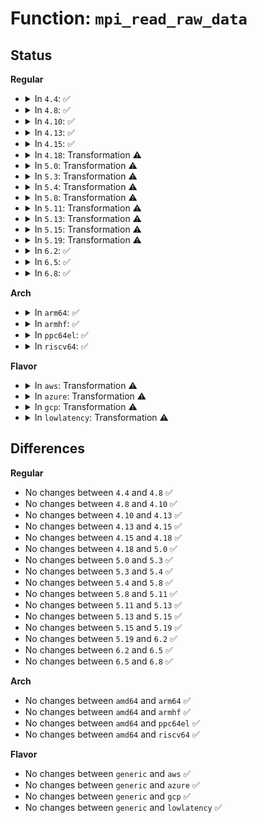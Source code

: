 # Function: <code>mpi_read_raw_data</code>

## Status
<b>Regular</b>
<ul>
<li>
<details>
<summary>In <code>4.4</code>: ✅</summary>

```c
MPI mpi_read_raw_data(const void *xbuffer, size_t nbytes);
```

**Collision:** Unique Global

**Inline:** No

**Transformation:** False

**Instances:**

```
In lib/mpi/mpicoder.c (ffffffff81416a30)
Location: lib/mpi/mpicoder.c:32
Inline: False
Direct callers:
  - security/integrity/digsig_asymmetric.c:asymmetric_verify
  - crypto/asymmetric_keys/x509_cert_parser.c:rsa_extract_mpi
  - crypto/asymmetric_keys/pkcs7_parser.c:pkcs7_sig_note_signature
```
**Symbols:**

```
ffffffff81416a30-ffffffff81416b2c: mpi_read_raw_data (STB_GLOBAL)
```
</details>
</li>
<li>
<details>
<summary>In <code>4.8</code>: ✅</summary>

```c
MPI mpi_read_raw_data(const void *xbuffer, size_t nbytes);
```

**Collision:** Unique Global

**Inline:** No

**Transformation:** False

**Instances:**

```
In lib/mpi/mpicoder.c (ffffffff8145e740)
Location: lib/mpi/mpicoder.c:35
Inline: False
Direct callers:
  - security/keys/dh.c:mpi_from_key
  - crypto/rsa.c:rsa_set_priv_key
  - crypto/rsa.c:rsa_set_priv_key
  - crypto/rsa.c:rsa_set_priv_key
  - crypto/rsa.c:rsa_set_pub_key
  - crypto/rsa.c:rsa_set_pub_key
  - lib/mpi/mpicoder.c:mpi_read_from_buffer
```
**Symbols:**

```
ffffffff8145e740-ffffffff8145e846: mpi_read_raw_data (STB_GLOBAL)
```
</details>
</li>
<li>
<details>
<summary>In <code>4.10</code>: ✅</summary>

```c
MPI mpi_read_raw_data(const void *xbuffer, size_t nbytes);
```

**Collision:** Unique Global

**Inline:** No

**Transformation:** False

**Instances:**

```
In lib/mpi/mpicoder.c (ffffffff8147d210)
Location: lib/mpi/mpicoder.c:35
Inline: False
Direct callers:
  - security/keys/dh.c:mpi_from_key
  - crypto/rsa.c:rsa_set_priv_key
  - crypto/rsa.c:rsa_set_priv_key
  - crypto/rsa.c:rsa_set_priv_key
  - crypto/rsa.c:rsa_set_pub_key
  - crypto/rsa.c:rsa_set_pub_key
  - lib/mpi/mpicoder.c:mpi_read_from_buffer
```
**Symbols:**

```
ffffffff8147d210-ffffffff8147d316: mpi_read_raw_data (STB_GLOBAL)
```
</details>
</li>
<li>
<details>
<summary>In <code>4.13</code>: ✅</summary>

```c
MPI mpi_read_raw_data(const void *xbuffer, size_t nbytes);
```

**Collision:** Unique Global

**Inline:** No

**Transformation:** False

**Instances:**

```
In lib/mpi/mpicoder.c (ffffffff814864f0)
Location: lib/mpi/mpicoder.c:35
Inline: False
Direct callers:
  - crypto/rsa.c:rsa_set_priv_key
  - crypto/rsa.c:rsa_set_priv_key
  - crypto/rsa.c:rsa_set_priv_key
  - crypto/rsa.c:rsa_set_pub_key
  - crypto/rsa.c:rsa_set_pub_key
  - lib/mpi/mpicoder.c:mpi_read_from_buffer
```
**Symbols:**

```
ffffffff814864f0-ffffffff81486607: mpi_read_raw_data (STB_GLOBAL)
```
</details>
</li>
<li>
<details>
<summary>In <code>4.15</code>: ✅</summary>

```c
MPI mpi_read_raw_data(const void *xbuffer, size_t nbytes);
```

**Collision:** Unique Global

**Inline:** No

**Transformation:** False

**Instances:**

```
In lib/mpi/mpicoder.c (ffffffff814c2670)
Location: lib/mpi/mpicoder.c:35
Inline: False
Direct callers:
  - crypto/dh.c:dh_set_secret
  - crypto/dh.c:dh_set_secret
  - crypto/dh.c:dh_set_secret
  - crypto/rsa.c:rsa_set_priv_key
  - crypto/rsa.c:rsa_set_priv_key
  - crypto/rsa.c:rsa_set_priv_key
  - crypto/rsa.c:rsa_set_pub_key
  - crypto/rsa.c:rsa_set_pub_key
  - lib/mpi/mpicoder.c:mpi_read_from_buffer
```
**Symbols:**

```
ffffffff814c2670-ffffffff814c2787: mpi_read_raw_data (STB_GLOBAL)
```
</details>
</li>
<li>
<details>
<summary>In <code>4.18</code>: Transformation ⚠️</summary>

```c
MPI mpi_read_raw_data(const void *xbuffer, size_t nbytes);
```

**Collision:** Unique Global

**Inline:** No

**Transformation:** True

**Instances:**

```
In lib/mpi/mpicoder.c (0)
Location: lib/mpi/mpicoder.c:35
Inline: False
Direct callers:
  - crypto/dh.c:dh_set_secret
  - crypto/dh.c:dh_set_secret
  - crypto/dh.c:dh_set_secret
  - crypto/rsa.c:rsa_set_priv_key
  - crypto/rsa.c:rsa_set_priv_key
  - crypto/rsa.c:rsa_set_priv_key
  - crypto/rsa.c:rsa_set_pub_key
  - crypto/rsa.c:rsa_set_pub_key
  - lib/mpi/mpicoder.c:mpi_read_from_buffer
```
**Symbols:**

```
ffffffff814f3dba-ffffffff814f3dcf: mpi_read_raw_data.cold.2 (STB_LOCAL)
ffffffff814f35b0-ffffffff814f36bb: mpi_read_raw_data (STB_GLOBAL)
```
</details>
</li>
<li>
<details>
<summary>In <code>5.0</code>: Transformation ⚠️</summary>

```c
MPI mpi_read_raw_data(const void *xbuffer, size_t nbytes);
```

**Collision:** Unique Global

**Inline:** No

**Transformation:** True

**Instances:**

```
In lib/mpi/mpicoder.c (0)
Location: lib/mpi/mpicoder.c:35
Inline: False
Direct callers:
  - crypto/dh.c:dh_set_secret
  - crypto/dh.c:dh_set_secret
  - crypto/dh.c:dh_set_secret
  - crypto/dh.c:dh_set_secret
  - crypto/rsa.c:rsa_set_priv_key
  - crypto/rsa.c:rsa_set_priv_key
  - crypto/rsa.c:rsa_set_priv_key
  - crypto/rsa.c:rsa_set_pub_key
  - crypto/rsa.c:rsa_set_pub_key
  - lib/mpi/mpicoder.c:mpi_read_from_buffer
```
**Symbols:**

```
ffffffff8150810e-ffffffff81508123: mpi_read_raw_data.cold.2 (STB_LOCAL)
ffffffff815078e0-ffffffff815079eb: mpi_read_raw_data (STB_GLOBAL)
```
</details>
</li>
<li>
<details>
<summary>In <code>5.3</code>: Transformation ⚠️</summary>

```c
MPI mpi_read_raw_data(const void *xbuffer, size_t nbytes);
```

**Collision:** Unique Global

**Inline:** No

**Transformation:** True

**Instances:**

```
In lib/mpi/mpicoder.c (0)
Location: lib/mpi/mpicoder.c:35
Inline: False
Direct callers:
  - crypto/dh.c:dh_set_secret
  - crypto/dh.c:dh_set_secret
  - crypto/dh.c:dh_set_secret
  - crypto/dh.c:dh_set_secret
  - crypto/rsa.c:rsa_set_priv_key
  - crypto/rsa.c:rsa_set_priv_key
  - crypto/rsa.c:rsa_set_priv_key
  - crypto/rsa.c:rsa_set_pub_key
  - crypto/rsa.c:rsa_set_pub_key
  - lib/mpi/mpicoder.c:mpi_read_from_buffer
```
**Symbols:**

```
ffffffff81536268-ffffffff8153627e: mpi_read_raw_data.cold (STB_LOCAL)
ffffffff81535ad0-ffffffff81535bdd: mpi_read_raw_data (STB_GLOBAL)
```
</details>
</li>
<li>
<details>
<summary>In <code>5.4</code>: Transformation ⚠️</summary>

```c
MPI mpi_read_raw_data(const void *xbuffer, size_t nbytes);
```

**Collision:** Unique Global

**Inline:** No

**Transformation:** True

**Instances:**

```
In lib/mpi/mpicoder.c (0)
Location: lib/mpi/mpicoder.c:35
Inline: False
Direct callers:
  - crypto/dh.c:dh_set_secret
  - crypto/dh.c:dh_set_secret
  - crypto/dh.c:dh_set_secret
  - crypto/dh.c:dh_set_secret
  - crypto/rsa.c:rsa_set_priv_key
  - crypto/rsa.c:rsa_set_priv_key
  - crypto/rsa.c:rsa_set_priv_key
  - crypto/rsa.c:rsa_set_pub_key
  - crypto/rsa.c:rsa_set_pub_key
  - lib/mpi/mpicoder.c:mpi_read_from_buffer
```
**Symbols:**

```
ffffffff81557078-ffffffff8155708e: mpi_read_raw_data.cold (STB_LOCAL)
ffffffff815568e0-ffffffff815569ed: mpi_read_raw_data (STB_GLOBAL)
```
</details>
</li>
<li>
<details>
<summary>In <code>5.8</code>: Transformation ⚠️</summary>

```c
MPI mpi_read_raw_data(const void *xbuffer, size_t nbytes);
```

**Collision:** Unique Global

**Inline:** No

**Transformation:** True

**Instances:**

```
In lib/mpi/mpicoder.c (0)
Location: lib/mpi/mpicoder.c:35
Inline: False
Direct callers:
  - crypto/dh.c:dh_set_secret
  - crypto/dh.c:dh_set_secret
  - crypto/dh.c:dh_set_secret
  - crypto/dh.c:dh_set_secret
  - crypto/rsa.c:rsa_set_priv_key
  - crypto/rsa.c:rsa_set_priv_key
  - crypto/rsa.c:rsa_set_priv_key
  - crypto/rsa.c:rsa_set_pub_key
  - crypto/rsa.c:rsa_set_pub_key
  - lib/mpi/mpicoder.c:mpi_read_from_buffer
```
**Symbols:**

```
ffffffff815e091c-ffffffff815e0933: mpi_read_raw_data.cold (STB_LOCAL)
ffffffff815e0180-ffffffff815e0293: mpi_read_raw_data (STB_GLOBAL)
```
</details>
</li>
<li>
<details>
<summary>In <code>5.11</code>: Transformation ⚠️</summary>

```c
MPI mpi_read_raw_data(const void *xbuffer, size_t nbytes);
```

**Collision:** Unique Global

**Inline:** No

**Transformation:** True

**Instances:**

```
In lib/mpi/mpicoder.c (0)
Location: lib/mpi/mpicoder.c:36
Inline: False
Direct callers:
  - crypto/dh.c:dh_set_secret
  - crypto/dh.c:dh_set_secret
  - crypto/dh.c:dh_set_secret
  - crypto/dh.c:dh_set_secret
  - crypto/rsa.c:rsa_set_priv_key
  - crypto/rsa.c:rsa_set_priv_key
  - crypto/rsa.c:rsa_set_priv_key
  - crypto/rsa.c:rsa_set_pub_key
  - crypto/rsa.c:rsa_set_pub_key
  - lib/mpi/mpicoder.c:mpi_read_from_buffer
```
**Symbols:**

```
ffffffff81bf4839-ffffffff81bf4850: mpi_read_raw_data.cold (STB_LOCAL)
ffffffff81601580-ffffffff81601698: mpi_read_raw_data (STB_GLOBAL)
```
</details>
</li>
<li>
<details>
<summary>In <code>5.13</code>: Transformation ⚠️</summary>

```c
MPI mpi_read_raw_data(const void *xbuffer, size_t nbytes);
```

**Collision:** Unique Global

**Inline:** No

**Transformation:** True

**Instances:**

```
In lib/mpi/mpicoder.c (0)
Location: lib/mpi/mpicoder.c:36
Inline: False
Direct callers:
  - crypto/dh.c:dh_set_secret
  - crypto/dh.c:dh_set_secret
  - crypto/dh.c:dh_set_secret
  - crypto/dh.c:dh_set_secret
  - crypto/rsa.c:rsa_set_priv_key
  - crypto/rsa.c:rsa_set_priv_key
  - crypto/rsa.c:rsa_set_priv_key
  - crypto/rsa.c:rsa_set_pub_key
  - crypto/rsa.c:rsa_set_pub_key
  - lib/mpi/mpicoder.c:mpi_read_from_buffer
```
**Symbols:**

```
ffffffff81be6731-ffffffff81be6748: mpi_read_raw_data.cold (STB_LOCAL)
ffffffff815e4310-ffffffff815e4428: mpi_read_raw_data (STB_GLOBAL)
```
</details>
</li>
<li>
<details>
<summary>In <code>5.15</code>: Transformation ⚠️</summary>

```c
MPI mpi_read_raw_data(const void *xbuffer, size_t nbytes);
```

**Collision:** Unique Global

**Inline:** No

**Transformation:** True

**Instances:**

```
In lib/mpi/mpicoder.c (0)
Location: lib/mpi/mpicoder.c:36
Inline: False
Direct callers:
  - crypto/dh.c:dh_set_secret
  - crypto/dh.c:dh_set_secret
  - crypto/dh.c:dh_set_secret
  - crypto/dh.c:dh_set_secret
  - crypto/rsa.c:rsa_set_priv_key
  - crypto/rsa.c:rsa_set_priv_key
  - crypto/rsa.c:rsa_set_priv_key
  - crypto/rsa.c:rsa_set_pub_key
  - crypto/rsa.c:rsa_set_pub_key
  - lib/mpi/mpicoder.c:mpi_read_from_buffer
```
**Symbols:**

```
ffffffff81cde147-ffffffff81cde15e: mpi_read_raw_data.cold (STB_LOCAL)
ffffffff81650540-ffffffff81650658: mpi_read_raw_data (STB_GLOBAL)
```
</details>
</li>
<li>
<details>
<summary>In <code>5.19</code>: Transformation ⚠️</summary>

```c
MPI mpi_read_raw_data(const void *xbuffer, size_t nbytes);
```

**Collision:** Unique Global

**Inline:** No

**Transformation:** True

**Instances:**

```
In lib/mpi/mpicoder.c (0)
Location: lib/mpi/mpicoder.c:36
Inline: False
Direct callers:
  - crypto/dh.c:dh_set_secret
  - crypto/dh.c:dh_set_secret
  - crypto/dh.c:dh_set_secret
  - crypto/rsa.c:rsa_set_priv_key
  - crypto/rsa.c:rsa_set_priv_key
  - crypto/rsa.c:rsa_set_priv_key
  - crypto/rsa.c:rsa_set_pub_key
  - crypto/rsa.c:rsa_set_pub_key
  - lib/mpi/mpicoder.c:mpi_read_from_buffer
```
**Symbols:**

```
ffffffff81ea44ad-ffffffff81ea44c0: mpi_read_raw_data.cold (STB_LOCAL)
ffffffff817674b0-ffffffff817675d7: mpi_read_raw_data (STB_GLOBAL)
```
</details>
</li>
<li>
<details>
<summary>In <code>6.2</code>: ✅</summary>

```c
MPI mpi_read_raw_data(const void *xbuffer, size_t nbytes);
```

**Collision:** Unique Global

**Inline:** No

**Transformation:** False

**Instances:**

```
In lib/mpi/mpicoder.c (ffffffff818967a0)
Location: lib/mpi/mpicoder.c:36
Inline: False
Direct callers:
  - crypto/dh.c:dh_set_secret
  - crypto/dh.c:dh_set_secret
  - crypto/dh.c:dh_set_secret
  - crypto/rsa.c:rsa_set_priv_key
  - crypto/rsa.c:rsa_set_priv_key
  - crypto/rsa.c:rsa_set_priv_key
  - crypto/rsa.c:rsa_set_priv_key
  - crypto/rsa.c:rsa_set_priv_key
  - crypto/rsa.c:rsa_set_priv_key
  - crypto/rsa.c:rsa_set_priv_key
  - crypto/rsa.c:rsa_set_priv_key
  - crypto/rsa.c:rsa_set_pub_key
  - crypto/rsa.c:rsa_set_pub_key
  - lib/mpi/mpicoder.c:mpi_read_from_buffer
```
**Symbols:**

```
ffffffff818967a0-ffffffff818968d5: mpi_read_raw_data (STB_GLOBAL)
```
</details>
</li>
<li>
<details>
<summary>In <code>6.5</code>: ✅</summary>

```c
MPI mpi_read_raw_data(const void *xbuffer, size_t nbytes);
```

**Collision:** Unique Global

**Inline:** No

**Transformation:** False

**Instances:**

```
In lib/mpi/mpicoder.c (ffffffff818d8c60)
Location: lib/mpi/mpicoder.c:36
Inline: False
Direct callers:
  - crypto/dh.c:dh_set_secret
  - crypto/dh.c:dh_set_secret
  - crypto/dh.c:dh_set_secret
  - crypto/rsa.c:rsa_set_priv_key
  - crypto/rsa.c:rsa_set_priv_key
  - crypto/rsa.c:rsa_set_priv_key
  - crypto/rsa.c:rsa_set_priv_key
  - crypto/rsa.c:rsa_set_priv_key
  - crypto/rsa.c:rsa_set_priv_key
  - crypto/rsa.c:rsa_set_priv_key
  - crypto/rsa.c:rsa_set_priv_key
  - crypto/rsa.c:rsa_set_pub_key
  - crypto/rsa.c:rsa_set_pub_key
  - lib/mpi/mpicoder.c:mpi_read_from_buffer
```
**Symbols:**

```
ffffffff818d8c60-ffffffff818d8d95: mpi_read_raw_data (STB_GLOBAL)
```
</details>
</li>
<li>
<details>
<summary>In <code>6.8</code>: ✅</summary>

```c
MPI mpi_read_raw_data(const void *xbuffer, size_t nbytes);
```

**Collision:** Unique Global

**Inline:** No

**Transformation:** False

**Instances:**

```
In lib/crypto/mpi/mpicoder.c (ffffffff8186f7c0)
Location: lib/crypto/mpi/mpicoder.c:36
Inline: False
Direct callers:
  - crypto/dh.c:dh_set_secret
  - crypto/dh.c:dh_set_secret
  - crypto/dh.c:dh_set_secret
  - crypto/rsa.c:rsa_set_priv_key
  - crypto/rsa.c:rsa_set_priv_key
  - crypto/rsa.c:rsa_set_priv_key
  - crypto/rsa.c:rsa_set_priv_key
  - crypto/rsa.c:rsa_set_priv_key
  - crypto/rsa.c:rsa_set_priv_key
  - crypto/rsa.c:rsa_set_priv_key
  - crypto/rsa.c:rsa_set_priv_key
  - crypto/rsa.c:rsa_set_pub_key
  - crypto/rsa.c:rsa_set_pub_key
  - lib/crypto/mpi/mpicoder.c:mpi_read_from_buffer
```
**Symbols:**

```
ffffffff8186f7c0-ffffffff8186f8f5: mpi_read_raw_data (STB_GLOBAL)
```
</details>
</li>
</ul>
<b>Arch</b>
<ul>
<li>
<details>
<summary>In <code>arm64</code>: ✅</summary>

```c
MPI mpi_read_raw_data(const void *xbuffer, size_t nbytes);
```

**Collision:** Unique Global

**Inline:** No

**Transformation:** False

**Instances:**

```
In lib/mpi/mpicoder.c (ffff8000106630f0)
Location: lib/mpi/mpicoder.c:35
Inline: False
Direct callers:
  - crypto/dh.c:dh_set_secret
  - crypto/dh.c:dh_set_secret
  - crypto/dh.c:dh_set_secret
  - crypto/dh.c:dh_set_secret
  - crypto/rsa.c:rsa_set_priv_key
  - crypto/rsa.c:rsa_set_priv_key
  - crypto/rsa.c:rsa_set_priv_key
  - crypto/rsa.c:rsa_set_pub_key
  - crypto/rsa.c:rsa_set_pub_key
  - lib/mpi/mpicoder.c:mpi_read_from_buffer
```
**Symbols:**

```
ffff8000106630f0-ffff800010663230: mpi_read_raw_data (STB_GLOBAL)
```
</details>
</li>
<li>
<details>
<summary>In <code>armhf</code>: ✅</summary>

```c
MPI mpi_read_raw_data(const void *xbuffer, size_t nbytes);
```

**Collision:** Unique Global

**Inline:** No

**Transformation:** False

**Instances:**

```
In lib/mpi/mpicoder.c (c080bcc4)
Location: lib/mpi/mpicoder.c:35
Inline: False
Direct callers:
  - crypto/dh.c:dh_set_secret
  - crypto/dh.c:dh_set_secret
  - crypto/dh.c:dh_set_secret
  - crypto/dh.c:dh_set_secret
  - crypto/rsa.c:rsa_set_priv_key
  - crypto/rsa.c:rsa_set_priv_key
  - crypto/rsa.c:rsa_set_priv_key
  - crypto/rsa.c:rsa_set_pub_key
  - crypto/rsa.c:rsa_set_pub_key
  - lib/mpi/mpicoder.c:mpi_read_from_buffer
```
**Symbols:**

```
c080bcc4-c080bdbc: mpi_read_raw_data (STB_GLOBAL)
```
</details>
</li>
<li>
<details>
<summary>In <code>ppc64el</code>: ✅</summary>

```c
MPI mpi_read_raw_data(const void *xbuffer, size_t nbytes);
```

**Collision:** Unique Global

**Inline:** No

**Transformation:** False

**Instances:**

```
In lib/mpi/mpicoder.c (c000000000817770)
Location: lib/mpi/mpicoder.c:35
Inline: False
Direct callers:
  - crypto/dh.c:dh_set_secret
  - crypto/dh.c:dh_set_secret
  - crypto/dh.c:dh_set_secret
  - crypto/dh.c:dh_set_secret
  - crypto/rsa.c:rsa_set_priv_key
  - crypto/rsa.c:rsa_set_priv_key
  - crypto/rsa.c:rsa_set_priv_key
  - crypto/rsa.c:rsa_set_pub_key
  - crypto/rsa.c:rsa_set_pub_key
  - lib/mpi/mpicoder.c:mpi_read_from_buffer
```
**Symbols:**

```
c000000000817770-c000000000817920: mpi_read_raw_data (STB_GLOBAL)
```
</details>
</li>
<li>
<details>
<summary>In <code>riscv64</code>: ✅</summary>

```c
MPI mpi_read_raw_data(const void *xbuffer, size_t nbytes);
```

**Collision:** Unique Global

**Inline:** No

**Transformation:** False

**Instances:**

```
In lib/mpi/mpicoder.c (ffffffe00048fbb4)
Location: lib/mpi/mpicoder.c:35
Inline: False
Direct callers:
  - crypto/dh.c:dh_set_secret
  - crypto/dh.c:dh_set_secret
  - crypto/dh.c:dh_set_secret
  - crypto/dh.c:dh_set_secret
  - crypto/rsa.c:rsa_set_priv_key
  - crypto/rsa.c:rsa_set_priv_key
  - crypto/rsa.c:rsa_set_priv_key
  - crypto/rsa.c:rsa_set_pub_key
  - crypto/rsa.c:rsa_set_pub_key
  - lib/mpi/mpicoder.c:mpi_read_from_buffer
```
**Symbols:**

```
ffffffe00048fbb4-ffffffe00048fcce: mpi_read_raw_data (STB_GLOBAL)
```
</details>
</li>
</ul>
<b>Flavor</b>
<ul>
<li>
<details>
<summary>In <code>aws</code>: Transformation ⚠️</summary>

```c
MPI mpi_read_raw_data(const void *xbuffer, size_t nbytes);
```

**Collision:** Unique Global

**Inline:** No

**Transformation:** True

**Instances:**

```
In lib/mpi/mpicoder.c (0)
Location: lib/mpi/mpicoder.c:35
Inline: False
Direct callers:
  - crypto/dh.c:dh_set_secret
  - crypto/dh.c:dh_set_secret
  - crypto/dh.c:dh_set_secret
  - crypto/dh.c:dh_set_secret
  - crypto/rsa.c:rsa_set_priv_key
  - crypto/rsa.c:rsa_set_priv_key
  - crypto/rsa.c:rsa_set_priv_key
  - crypto/rsa.c:rsa_set_pub_key
  - crypto/rsa.c:rsa_set_pub_key
  - lib/mpi/mpicoder.c:mpi_read_from_buffer
```
**Symbols:**

```
ffffffff8154f658-ffffffff8154f66e: mpi_read_raw_data.cold (STB_LOCAL)
ffffffff8154eec0-ffffffff8154efcd: mpi_read_raw_data (STB_GLOBAL)
```
</details>
</li>
<li>
<details>
<summary>In <code>azure</code>: Transformation ⚠️</summary>

```c
MPI mpi_read_raw_data(const void *xbuffer, size_t nbytes);
```

**Collision:** Unique Global

**Inline:** No

**Transformation:** True

**Instances:**

```
In lib/mpi/mpicoder.c (0)
Location: lib/mpi/mpicoder.c:35
Inline: False
Direct callers:
  - crypto/dh.c:dh_set_secret
  - crypto/dh.c:dh_set_secret
  - crypto/dh.c:dh_set_secret
  - crypto/dh.c:dh_set_secret
  - crypto/rsa.c:rsa_set_priv_key
  - crypto/rsa.c:rsa_set_priv_key
  - crypto/rsa.c:rsa_set_priv_key
  - crypto/rsa.c:rsa_set_pub_key
  - crypto/rsa.c:rsa_set_pub_key
  - lib/mpi/mpicoder.c:mpi_read_from_buffer
```
**Symbols:**

```
ffffffff8153f938-ffffffff8153f94e: mpi_read_raw_data.cold (STB_LOCAL)
ffffffff8153f1a0-ffffffff8153f2ad: mpi_read_raw_data (STB_GLOBAL)
```
</details>
</li>
<li>
<details>
<summary>In <code>gcp</code>: Transformation ⚠️</summary>

```c
MPI mpi_read_raw_data(const void *xbuffer, size_t nbytes);
```

**Collision:** Unique Global

**Inline:** No

**Transformation:** True

**Instances:**

```
In lib/mpi/mpicoder.c (0)
Location: lib/mpi/mpicoder.c:35
Inline: False
Direct callers:
  - crypto/dh.c:dh_set_secret
  - crypto/dh.c:dh_set_secret
  - crypto/dh.c:dh_set_secret
  - crypto/dh.c:dh_set_secret
  - crypto/rsa.c:rsa_set_priv_key
  - crypto/rsa.c:rsa_set_priv_key
  - crypto/rsa.c:rsa_set_priv_key
  - crypto/rsa.c:rsa_set_pub_key
  - crypto/rsa.c:rsa_set_pub_key
  - lib/mpi/mpicoder.c:mpi_read_from_buffer
```
**Symbols:**

```
ffffffff8154b398-ffffffff8154b3ae: mpi_read_raw_data.cold (STB_LOCAL)
ffffffff8154ac00-ffffffff8154ad0d: mpi_read_raw_data (STB_GLOBAL)
```
</details>
</li>
<li>
<details>
<summary>In <code>lowlatency</code>: Transformation ⚠️</summary>

```c
MPI mpi_read_raw_data(const void *xbuffer, size_t nbytes);
```

**Collision:** Unique Global

**Inline:** No

**Transformation:** True

**Instances:**

```
In lib/mpi/mpicoder.c (0)
Location: lib/mpi/mpicoder.c:35
Inline: False
Direct callers:
  - crypto/dh.c:dh_set_secret
  - crypto/dh.c:dh_set_secret
  - crypto/dh.c:dh_set_secret
  - crypto/dh.c:dh_set_secret
  - crypto/rsa.c:rsa_set_priv_key
  - crypto/rsa.c:rsa_set_priv_key
  - crypto/rsa.c:rsa_set_priv_key
  - crypto/rsa.c:rsa_set_pub_key
  - crypto/rsa.c:rsa_set_pub_key
  - lib/mpi/mpicoder.c:mpi_read_from_buffer
```
**Symbols:**

```
ffffffff815651e8-ffffffff815651fe: mpi_read_raw_data.cold (STB_LOCAL)
ffffffff81564a50-ffffffff81564b5d: mpi_read_raw_data (STB_GLOBAL)
```
</details>
</li>
</ul>

## Differences
<b>Regular</b>
<ul>
<li>
No changes between <code>4.4</code> and <code>4.8</code> ✅
</li>
<li>
No changes between <code>4.8</code> and <code>4.10</code> ✅
</li>
<li>
No changes between <code>4.10</code> and <code>4.13</code> ✅
</li>
<li>
No changes between <code>4.13</code> and <code>4.15</code> ✅
</li>
<li>
No changes between <code>4.15</code> and <code>4.18</code> ✅
</li>
<li>
No changes between <code>4.18</code> and <code>5.0</code> ✅
</li>
<li>
No changes between <code>5.0</code> and <code>5.3</code> ✅
</li>
<li>
No changes between <code>5.3</code> and <code>5.4</code> ✅
</li>
<li>
No changes between <code>5.4</code> and <code>5.8</code> ✅
</li>
<li>
No changes between <code>5.8</code> and <code>5.11</code> ✅
</li>
<li>
No changes between <code>5.11</code> and <code>5.13</code> ✅
</li>
<li>
No changes between <code>5.13</code> and <code>5.15</code> ✅
</li>
<li>
No changes between <code>5.15</code> and <code>5.19</code> ✅
</li>
<li>
No changes between <code>5.19</code> and <code>6.2</code> ✅
</li>
<li>
No changes between <code>6.2</code> and <code>6.5</code> ✅
</li>
<li>
No changes between <code>6.5</code> and <code>6.8</code> ✅
</li>
</ul>
<b>Arch</b>
<ul>
<li>
No changes between <code>amd64</code> and <code>arm64</code> ✅
</li>
<li>
No changes between <code>amd64</code> and <code>armhf</code> ✅
</li>
<li>
No changes between <code>amd64</code> and <code>ppc64el</code> ✅
</li>
<li>
No changes between <code>amd64</code> and <code>riscv64</code> ✅
</li>
</ul>
<b>Flavor</b>
<ul>
<li>
No changes between <code>generic</code> and <code>aws</code> ✅
</li>
<li>
No changes between <code>generic</code> and <code>azure</code> ✅
</li>
<li>
No changes between <code>generic</code> and <code>gcp</code> ✅
</li>
<li>
No changes between <code>generic</code> and <code>lowlatency</code> ✅
</li>
</ul>
